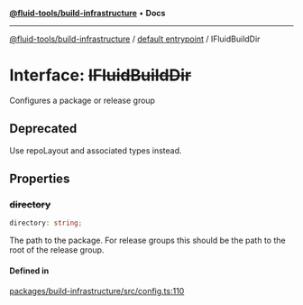 [**@fluid-tools/build-infrastructure**](../../README.md) • **Docs**

***

[@fluid-tools/build-infrastructure](../../README.md) / [default entrypoint](../README.md) / IFluidBuildDir

# Interface: ~~IFluidBuildDir~~

Configures a package or release group

## Deprecated

Use repoLayout and associated types instead.

## Properties

### ~~directory~~

```ts
directory: string;
```

The path to the package. For release groups this should be the path to the root of the release group.

#### Defined in

[packages/build-infrastructure/src/config.ts:110](https://github.com/microsoft/FluidFramework/blob/main/build-tools/packages/build-infrastructure/src/config.ts#L110)
